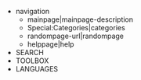   - navigation
      - mainpage|mainpage-description
      - Special:Categories|categories
      - randompage-url|randompage
      - helppage|help
  - SEARCH
  - TOOLBOX
  - LANGUAGES
